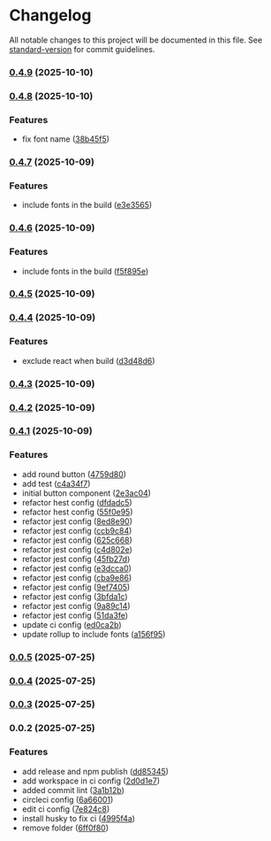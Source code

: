 # Changelog

All notable changes to this project will be documented in this file. See [standard-version](https://github.com/conventional-changelog/standard-version) for commit guidelines.

### [0.4.9](https://github.com/muyaszed/pixelartui/compare/v0.4.8...v0.4.9) (2025-10-10)

### [0.4.8](https://github.com/muyaszed/pixelartui/compare/v0.4.7...v0.4.8) (2025-10-10)


### Features

* fix font name ([38b45f5](https://github.com/muyaszed/pixelartui/commit/38b45f59508358eadbfc06570e06cdc1af35aa4c))

### [0.4.7](https://github.com/muyaszed/pixelartui/compare/v0.4.6...v0.4.7) (2025-10-09)


### Features

* include fonts in the build ([e3e3565](https://github.com/muyaszed/pixelartui/commit/e3e35650d6552f2164d9b98f190e1e11231157c3))

### [0.4.6](https://github.com/muyaszed/pixelartui/compare/v0.4.5...v0.4.6) (2025-10-09)


### Features

* include fonts in the build ([f5f895e](https://github.com/muyaszed/pixelartui/commit/f5f895e958ec4b74c05f833fa4172e951745fb3d))

### [0.4.5](https://github.com/muyaszed/pixelartui/compare/v0.4.4...v0.4.5) (2025-10-09)

### [0.4.4](https://github.com/muyaszed/pixelartui/compare/v0.4.3...v0.4.4) (2025-10-09)


### Features

* exclude react when build ([d3d48d6](https://github.com/muyaszed/pixelartui/commit/d3d48d6e08763768287712d7dc79dfc05f41dee2))

### [0.4.3](https://github.com/muyaszed/pixelartui/compare/v0.4.2...v0.4.3) (2025-10-09)

### [0.4.2](https://github.com/muyaszed/pixelartui/compare/v0.4.1...v0.4.2) (2025-10-09)

### [0.4.1](https://github.com/muyaszed/pixelartui/compare/v0.4.0...v0.4.1) (2025-10-09)


### Features

* add round button ([4759d80](https://github.com/muyaszed/pixelartui/commit/4759d809de63feef62f5e44649c681a6abb73c85))
* add test ([c4a34f7](https://github.com/muyaszed/pixelartui/commit/c4a34f7addbafa03ac29d64d57753f779507584f))
* initial button component ([2e3ac04](https://github.com/muyaszed/pixelartui/commit/2e3ac047eee0fc9cdb9ffd279520d39e74b43cd6))
* refactor hest config ([dfdadc5](https://github.com/muyaszed/pixelartui/commit/dfdadc573c80688a89e3324f7db08bc20f968af3))
* refactor hest config ([55f0e95](https://github.com/muyaszed/pixelartui/commit/55f0e950148348289ad2e3eb98e72a7ec1d9112b))
* refactor jest config ([8ed8e90](https://github.com/muyaszed/pixelartui/commit/8ed8e9030ca8407b6abb22e60d80a27efde333a1))
* refactor jest config ([ccb9c84](https://github.com/muyaszed/pixelartui/commit/ccb9c84cb775bbfe9b1364948b4445907a56dddd))
* refactor jest config ([625c668](https://github.com/muyaszed/pixelartui/commit/625c668c81c2536563554566137db90e972f1ce9))
* refactor jest config ([c4d802e](https://github.com/muyaszed/pixelartui/commit/c4d802e522aaf115b74c10878a199adae4002660))
* refactor jest config ([45fb27d](https://github.com/muyaszed/pixelartui/commit/45fb27d87422ee1e9f53d155352c0fabe8b1da06))
* refactor jest config ([e3dcca0](https://github.com/muyaszed/pixelartui/commit/e3dcca06a6cc82ae41e9a0de25c30ba5b208a06e))
* refactor jest config ([cba9e86](https://github.com/muyaszed/pixelartui/commit/cba9e86e467cf1fcda8d019dac8ea0b7deb08780))
* refactor jest config ([9ef7405](https://github.com/muyaszed/pixelartui/commit/9ef74050cd6671de73e9f117d1cd8c420ec37214))
* refactor jest config ([3bfda1c](https://github.com/muyaszed/pixelartui/commit/3bfda1c7c8c7a71f3481ed8c5bacf821233a89d6))
* refactor jest config ([9a89c14](https://github.com/muyaszed/pixelartui/commit/9a89c14d52de4db9805d005c10d27cff36bd58f7))
* refactor jest config ([51da3fe](https://github.com/muyaszed/pixelartui/commit/51da3fe3dbac22818adfac384d173c0ba181cf75))
* update ci config ([ed0ca2b](https://github.com/muyaszed/pixelartui/commit/ed0ca2b4bf461996cbaf779d1cf756082c657366))
* update rollup to include fonts ([a156f95](https://github.com/muyaszed/pixelartui/commit/a156f9594a4da4f0def119d70bb3ba73afbe0df2))

### [0.0.5](https://github.com/muyaszed/pixelartui/compare/v0.0.4...v0.0.5) (2025-07-25)

### [0.0.4](https://github.com/muyaszed/pixelartui/compare/v0.0.3...v0.0.4) (2025-07-25)

### [0.0.3](https://github.com/muyaszed/pixelartui/compare/v0.0.2...v0.0.3) (2025-07-25)

### 0.0.2 (2025-07-25)


### Features

* add release and npm publish ([dd85345](https://github.com/muyaszed/pixelartui/commit/dd853456d380d1020627814227741d855a688bdd))
* add workspace in ci config ([2d0d1e7](https://github.com/muyaszed/pixelartui/commit/2d0d1e71b5352d28f0839d70d9511ea036d9da47))
* added commit lint ([3a1b12b](https://github.com/muyaszed/pixelartui/commit/3a1b12bd855c1e6de8c449932b55a3038f2a05b6))
* circleci config ([6a66001](https://github.com/muyaszed/pixelartui/commit/6a66001d14b58d313a2ddbcc3d2e172caf2a18c8))
* edit ci config ([7e824c8](https://github.com/muyaszed/pixelartui/commit/7e824c8376c5b64ff9afbe34df8d5fb68c01591b))
* install husky to fix ci ([4995f4a](https://github.com/muyaszed/pixelartui/commit/4995f4a6b8284f32ebb7d7f89501b058eaebe5d6))
* remove folder ([6ff0f80](https://github.com/muyaszed/pixelartui/commit/6ff0f805774518ee04abe4c4a43461c792fd8df6))
